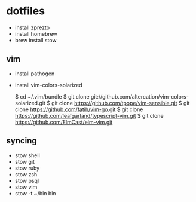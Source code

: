# dotfiles

 * install zprezto
 * install homebrew
 * brew install stow

## vim

 * install pathogen
 * install vim-colors-solarized

    $ cd ~/.vim/bundle
    $ git clone git://github.com/altercation/vim-colors-solarized.git
    $ git clone https://github.com/tpope/vim-sensible.git
    $ git clone https://github.com/fatih/vim-go.git
    $ git clone https://github.com/leafgarland/typescript-vim.git
    $ git clone https://github.com/ElmCast/elm-vim.git

## syncing
 * stow shell
 * stow git
 * stow ruby
 * stow zsh
 * stow psql
 * stow vim
 * stow -t ~/bin bin


